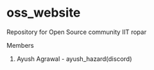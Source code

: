 # oss_website
Repository for Open Source community IIT ropar

Members
1. Ayush Agrawal - ayush_hazard(discord)
